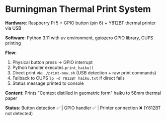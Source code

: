 # Burningman Thermal Print System

**Hardware**: Raspberry Pi 5 + GPIO button (pin 6) + Y812BT thermal printer via USB

**Software**: Python 3.11 with uv environment, gpiozero GPIO library, CUPS printing

**Flow**:
1. Physical button press → GPIO interrupt
2. Python handler executes `print_haiku()` 
3. Direct print via `./print-now.sh` (USB detection + raw print commands)
4. Fallback to CUPS `lp -d Y812BT haiku.txt` if direct fails
5. Status message printed to console

**Content**: Prints "Context distilled in geometric form" haiku to 58mm thermal paper

**Status**: Button detection ✅ | GPIO handler ✅ | Printer connection ❌ (Y812BT not detected)